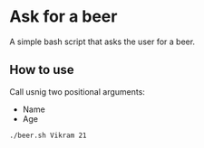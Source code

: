 # Ask for a beer
A simple bash script that asks the user for a beer.
## How to use
Call usnig two positional arguments:
* Name
* Age
```
./beer.sh Vikram 21
```